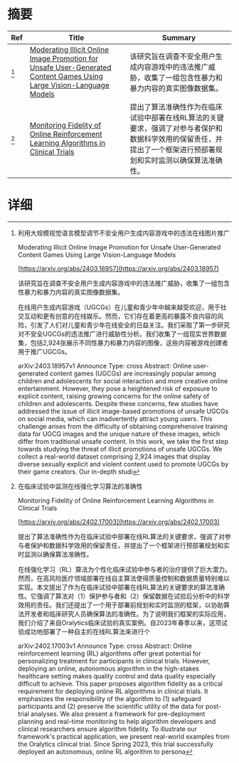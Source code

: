 # 摘要

| Ref | Title | Summary |
| --- | --- | --- |
| [^1] | [Moderating Illicit Online Image Promotion for Unsafe User-Generated Content Games Using Large Vision-Language Models](https://arxiv.org/abs/2403.18957) | 该研究旨在调查不安全用户生成内容游戏中的违法推广威胁，收集了一组包含性暴力和暴力内容的真实图像数据集。 |
| [^2] | [Monitoring Fidelity of Online Reinforcement Learning Algorithms in Clinical Trials](https://arxiv.org/abs/2402.17003) | 提出了算法准确性作为在临床试验中部署在线RL算法的关键要求，强调了对参与者保护和数据科学效用的保留责任，并提出了一个框架进行预部署规划和实时监测以确保算法准确性。 |

# 详细

[^1]: 利用大规模视觉语言模型调节不安全用户生成内容游戏中的违法在线图片推广

    Moderating Illicit Online Image Promotion for Unsafe User-Generated Content Games Using Large Vision-Language Models

    [https://arxiv.org/abs/2403.18957](https://arxiv.org/abs/2403.18957)

    该研究旨在调查不安全用户生成内容游戏中的违法推广威胁，收集了一组包含性暴力和暴力内容的真实图像数据集。

    

    在线用户生成内容游戏（UGCGs）在儿童和青少年中越来越受欢迎，用于社交互动和更有创意的在线娱乐。然而，它们存在着更高的暴露不良内容的风险，引发了人们对儿童和青少年在线安全的日益关注。我们采取了第一步研究对不安全UGCGs的违法推广进行威胁性分析。我们收集了一组现实世界数据集，包括2,924张展示不同性暴力和暴力内容的图像，这些内容被游戏创建者用于推广UGCGs。

    arXiv:2403.18957v1 Announce Type: cross  Abstract: Online user-generated content games (UGCGs) are increasingly popular among children and adolescents for social interaction and more creative online entertainment. However, they pose a heightened risk of exposure to explicit content, raising growing concerns for the online safety of children and adolescents. Despite these concerns, few studies have addressed the issue of illicit image-based promotions of unsafe UGCGs on social media, which can inadvertently attract young users. This challenge arises from the difficulty of obtaining comprehensive training data for UGCG images and the unique nature of these images, which differ from traditional unsafe content. In this work, we take the first step towards studying the threat of illicit promotions of unsafe UGCGs. We collect a real-world dataset comprising 2,924 images that display diverse sexually explicit and violent content used to promote UGCGs by their game creators. Our in-depth studi
    
[^2]: 在临床试验中监测在线强化学习算法的准确性

    Monitoring Fidelity of Online Reinforcement Learning Algorithms in Clinical Trials

    [https://arxiv.org/abs/2402.17003](https://arxiv.org/abs/2402.17003)

    提出了算法准确性作为在临床试验中部署在线RL算法的关键要求，强调了对参与者保护和数据科学效用的保留责任，并提出了一个框架进行预部署规划和实时监测以确保算法准确性。

    

    在线强化学习（RL）算法为个性化临床试验中参与者的治疗提供了巨大潜力。然而，在高风险医疗领域部署在线自主算法使得质量控制和数据质量特别难以实现。本文提出了作为在临床试验中部署在线RL算法的关键要求的算法准确性。它强调了算法对（1）保护参与者和（2）保留数据在试验后分析中的科学效用的责任。我们还提出了一个用于部署前规划和实时监测的框架，以协助算法开发者和临床研究人员确保算法的准确性。为了说明我们框架的实际应用，我们介绍了来自Oralytics临床试验的真实案例。自2023年春季以来，这项试验成功地部署了一种自主的在线RL算法来进行个

    arXiv:2402.17003v1 Announce Type: cross  Abstract: Online reinforcement learning (RL) algorithms offer great potential for personalizing treatment for participants in clinical trials. However, deploying an online, autonomous algorithm in the high-stakes healthcare setting makes quality control and data quality especially difficult to achieve. This paper proposes algorithm fidelity as a critical requirement for deploying online RL algorithms in clinical trials. It emphasizes the responsibility of the algorithm to (1) safeguard participants and (2) preserve the scientific utility of the data for post-trial analyses. We also present a framework for pre-deployment planning and real-time monitoring to help algorithm developers and clinical researchers ensure algorithm fidelity. To illustrate our framework's practical application, we present real-world examples from the Oralytics clinical trial. Since Spring 2023, this trial successfully deployed an autonomous, online RL algorithm to persona
    

